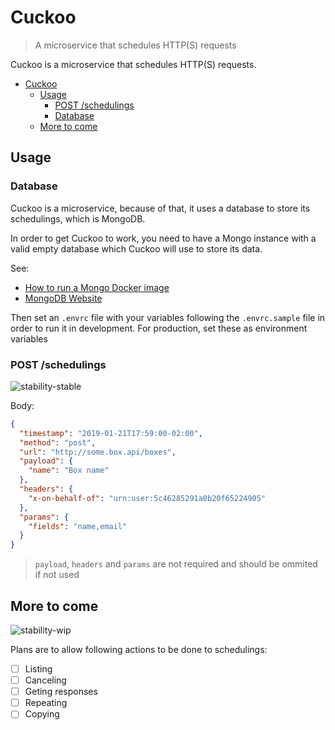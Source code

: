 # Cuckoo

> A microservice that schedules HTTP(S) requests

Cuckoo is a microservice that schedules HTTP(S) requests.

- [Cuckoo](#cuckoo)
  - [Usage](#usage)
    - [POST /schedulings](#post-schedulings)
    - [Database](#database)
  - [More to come](#more-to-come)

## Usage

### Database

Cuckoo is a microservice, because of that, it uses a database to store its schedulings, which is MongoDB.

In order to get Cuckoo to work, you need to have a Mongo instance with a valid empty database which Cuckoo will use to store its data.

See:

- [How to run a Mongo Docker image](https://hub.docker.com/_/mongo)
- [MongoDB Website](https://www.mongodb.com/download-center/community)

Then set an `.envrc` file with your variables following the `.envrc.sample` file in order to run it in development. For production, set these as environment variables

### POST /schedulings
![stability-stable](https://img.shields.io/badge/stability-stable-green.svg?style=flat-square)

Body:
```json
{
  "timestamp": "2019-01-21T17:59:00-02:00",
  "method": "post",
  "url": "http://some.box.api/boxes",
  "payload": {
    "name": "Box name"
  },
  "headers": {
    "x-on-behalf-of": "urn:user:5c46285291a0b20f65224905"
  },
  "params": {
    "fields": "name,email"
  }
}
```

> `payload`, `headers` and `params` are not required and should be ommited if not used

## More to come

![stability-wip](https://img.shields.io/badge/stability-wip-red.svg?style=flat-square)

Plans are to allow following actions to be done to schedulings:
- [ ] Listing
- [ ] Canceling
- [ ] Geting responses
- [ ] Repeating
- [ ] Copying
